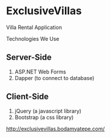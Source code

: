 # ExclusiveVillas
Villa Rental Application


Technologies We Use

Server-Side
-----------
1) ASP.NET Web Forms
2) Dapper (to connect to database)

Client-Side
-----------
1) jQuery (a javascript library)
2) Bootstrap (a css library)

http://exclusivevillas.bodamyatepe.com/
